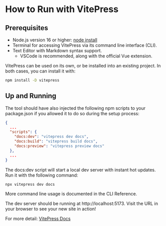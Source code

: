 # How to Run with VitePress
## Prerequisites
- Node.js version 16 or higher: [node install](https://nodejs.org/en)
- Terminal for accessing VitePress via its command line interface (CLI).
- Text Editor with Markdown syntax support.
    - VSCode is recommended, along with the official Vue extension.

VitePress can be used on its own, or be installed into an existing project. In both cases, you can install it with:
```sh
npm install -D vitepress
```
## Up and Running
The tool should have also injected the following npm scripts to your package.json if you allowed it to do so during the setup process:
```json
{
  ...
  "scripts": {
    "docs:dev": "vitepress dev docs",
    "docs:build": "vitepress build docs",
    "docs:preview": "vitepress preview docs"
  },
  ...
}

```
The docs:dev script will start a local dev server with instant hot updates. Run it with the following command:
```sh
npx vitepress dev docs
```
More command line usage is documented in the CLI Reference.

The dev server should be running at http://localhost:5173. Visit the URL in your browser to see your new site in action!

For more detail: [VitePress Docs](https://vitepress.dev/guide/getting-started)
